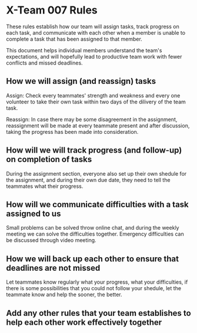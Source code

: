 # X-Team 007 Rules

These rules establish how our team will assign tasks,
track progress on each task, and communicate with each other 
when a member is unable to complete a task that has been assigned to that member.

This document helps individual members understand the team's expectations,
and will hopefully lead to productive team work with fewer conflicts
and missed deadlines.

## How we will assign (and reassign) tasks

Assign: Check every teammates' strength and weakness and every one volunteer to take their own task within two days of the dilivery of the team task.

Reassign: In case there may be some disagreement in the assignment, reassignment will be made at every teammate present and after discussion, taking the progress has been made into consideration.


## How will we will track progress (and follow-up) on completion of tasks

During the assignment section, everyone also set up their own shedule for the assignment, and during their own due date, they need to tell the teammates what their progress.

## How will we communicate difficulties with a task assigned to us

Small problems can be solved throw online chat, and during the weekly meeting we can solve the difficulties together.
Emergency difficulties can be discussed through video meeting.

## How we will back up each other to ensure that deadlines are not missed

Let teammates know regularly what your progress, what your difficulties, if there is some possibilities that you could not follow your shedule, let the teammate know and help the sooner, the better.

## Add any other rules that your team establishes to help each other work effectively together



